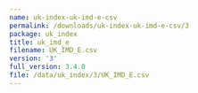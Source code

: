 ```yaml
---
name: uk-index-uk-imd-e-csv
permalink: /downloads/uk-index-uk-imd-e-csv/3
package: uk_index
title: uk_imd_e
filename: UK_IMD_E.csv
version: '3'
full_version: 3.4.0
file: /data/uk_index/3/UK_IMD_E.csv
---
```

